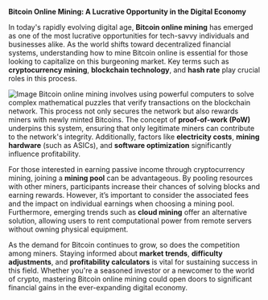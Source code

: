 **Bitcoin Online Mining: A Lucrative Opportunity in the Digital Economy**

In today's rapidly evolving digital age, **Bitcoin online mining** has emerged as one of the most lucrative opportunities for tech-savvy individuals and businesses alike. As the world shifts toward decentralized financial systems, understanding how to mine Bitcoin online is essential for those looking to capitalize on this burgeoning market. Key terms such as **cryptocurrency mining**, **blockchain technology**, and **hash rate** play crucial roles in this process.


![Image](https://github.com/user-attachments/assets/31692037-0104-4703-abd1-696b6a7dd41b)
Bitcoin online mining involves using powerful computers to solve complex mathematical puzzles that verify transactions on the blockchain network. This process not only secures the network but also rewards miners with newly minted Bitcoins. The concept of **proof-of-work (PoW)** underpins this system, ensuring that only legitimate miners can contribute to the network's integrity. Additionally, factors like **electricity costs**, **mining hardware** (such as ASICs), and **software optimization** significantly influence profitability.

For those interested in earning passive income through cryptocurrency mining, joining a **mining pool** can be advantageous. By pooling resources with other miners, participants increase their chances of solving blocks and earning rewards. However, it’s important to consider the associated fees and the impact on individual earnings when choosing a mining pool. Furthermore, emerging trends such as **cloud mining** offer an alternative solution, allowing users to rent computational power from remote servers without owning physical equipment.

As the demand for Bitcoin continues to grow, so does the competition among miners. Staying informed about **market trends**, **difficulty adjustments**, and **profitability calculators** is vital for sustaining success in this field. Whether you're a seasoned investor or a newcomer to the world of crypto, mastering Bitcoin online mining could open doors to significant financial gains in the ever-expanding digital economy.